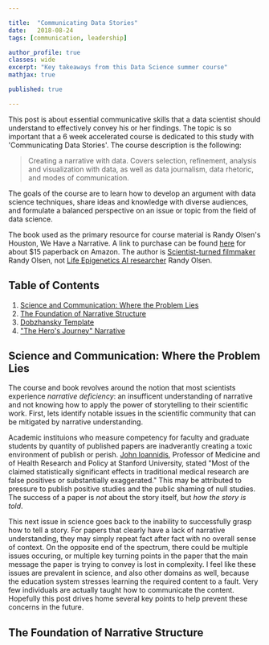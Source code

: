 ```yaml
---

title:  "Communicating Data Stories"
date:   2018-08-24
tags: [communication, leadership]

author_profile: true
classes: wide
excerpt: "Key takeaways from this Data Science summer course"
mathjax: true

published: true

---
```


This post is about essential communicative skills that a data scientist should understand to 
effectively convey his or her findings. The topic is so important that a 6 week accelerated 
course is dedicated to this study with 'Communicating Data Stories'. The course description is the following: 

> Creating a narrative with data. Covers selection, refinement, analysis and visualization with data,
as well as data journalism, data rhetoric, and modes of communication.

The goals of the course are to learn how to develop an argument with data science techniques, share ideas and knowledge with diverse audiences, and formulate a balanced perspective on an issue or topic from the field of data science. 

The book used as the primary resource for course material is Randy Olsen's Houston, We Have a Narrative. A link to purchase can be found [here](https://www.amazon.com/Houston-We-Have-Narrative-Science/dp/022627084X) for about $15 paperback on Amazon. The author is [Scientist-turned filmmaker](http://www.randyolsonproductions.com/randy_olson/randy_olson_index.html) Randy Olsen, not [Life Epigenetics AI researcher](http://www.randalolson.com) Randy Olsen. 

## Table of Contents
1. [Science and Communication: Where the Problem Lies](#science-and-communication-where-the-problem-lies)
2. [The Foundation of Narrative Structure](#the-foundation-of-narrative-structure)
3. [Dobzhansky Template](#dobzhansky-template)
4. ["The Hero's Journey" Narrative](#the-hero's-journey-narrative)

## Science and Communication: Where the Problem Lies

The course and book revolves around the notion that most scientists experience _narrative deficiency_: an insufficent understanding of narrative and not knowing how to apply the power of storytelling to their scientific work. First, lets identify notable issues in the scientific community that can be mitigated by narrative understanding. 

Academic instituions who measure competency for faculty and graduate students by quantity of published papers are inadverantly creating a toxic environment of publish or perish. [John Ioannidis](https://en.wikipedia.org/wiki/John_Ioannidis), Professor of Medicine and of Health Research and Policy at Stanford University, stated "Most of the claimed statistically significant effects in traditional medical research are false positives or substantially exaggerated." This may be attributed to pressure to publish positive studies and the public shaming of null studies. The success of a paper is _not_ about the story itself, but *how the story is told*. 

This next issue in science goes back to the inability to successfully grasp how to tell a story. For papers that clearly have a lack of narrative understanding, they may simply repeat fact after fact with no overall sense of context. On the opposite end of the spectrum, there could be multiple issues occuring, or multiple key turning points in the paper that the main message the paper is trying to convey is lost in complexity. I feel like these issues are prevalent in science, and also other domains as well, because the education system stresses learning the required content to a fault. Very few individuals are actually taught how to communicate the content. Hopefully this post drives home several key points to help prevent these concerns in the future. 

## The Foundation of Narrative Structure















